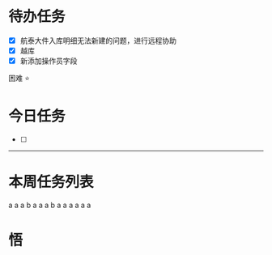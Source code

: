 # 待办任务
- [x] 航泰大件入库明细无法新建的问题，进行远程协助
- [x] 越库
- [x] 新添加操作员字段

困难
⭐

# 今日任务
- [ ] 




------
# 本周任务列表
a
a
a
b
a
a
a
b
a
a
a
a
a
a



# 悟